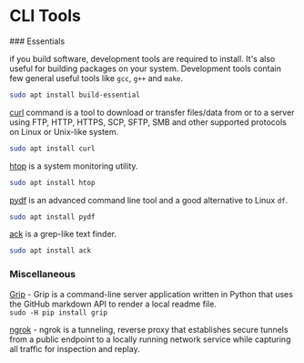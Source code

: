 # CLI Tools

### Essentials

if you build software, development tools are required to install. It's also
useful for building packages on your system. Development tools contain few
general useful tools like `gcc`, `g++` and `make`.

```bash
sudo apt install build-essential
```

[curl](https://curl.haxx.se/) command is a tool to download or transfer
files/data from or to a server using FTP, HTTP, HTTPS, SCP, SFTP, SMB and
other supported protocols on Linux or Unix-like system.

```bash
sudo apt install curl
```

[htop](https://hisham.hm/htop/) is a system monitoring utility.

```bash
sudo apt install htop
```

[pydf](https://launchpad.net/ubuntu/bionic/+source/pydf) is an advanced
command line tool and a good alternative to Linux `df`.

```bash
sudo apt install pydf
```

[ack](https://beyondgrep.com/install/) is a grep-like text finder.

```bash
sudo apt install ack
```

### Miscellaneous

[Grip](https://github.com/joeyespo/grip) - Grip is a command-line server
application written in Python that uses the GitHub markdown API to render
a local readme file.  
`sudo -H pip install grip`

[ngrok](https://ngrok.com/) - ngrok is a tunneling, reverse proxy that
establishes secure tunnels from a public endpoint to a locally running
network service while capturing all traffic for inspection and replay.
